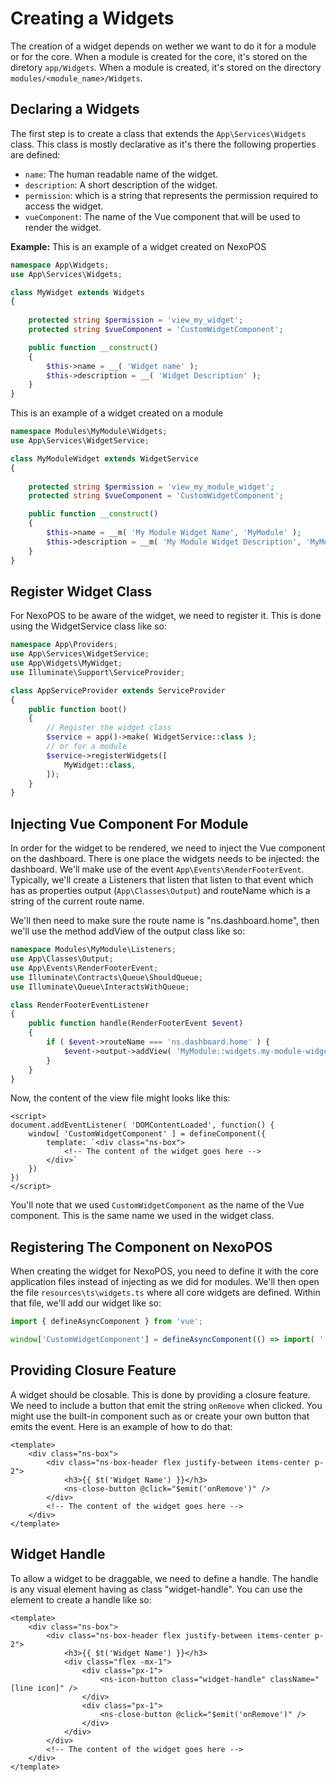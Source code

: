 # Creating a Widgets

The creation of a widget depends on wether we want to do it for a module or for the core. When a module is created for the core, it's stored on the diretory `app/Widgets`. 
When a module is created, it's stored on the directory `modules/<module_name>/Widgets`.

## Declaring a Widgets
The first step is to create a class that extends the `App\Services\Widgets` class. 
This class is mostly declarative as it's there the following properties are defined:

- `name`: The human readable name of the widget.
- `description`: A short description of the widget.
- `permission`: which is a string that represents the permission required to access the widget.
- `vueComponent`: The name of the Vue component that will be used to render the widget.

**Example:**
This is an example of a widget created on NexoPOS
```php
namespace App\Widgets;
use App\Services\Widgets;

class MyWidget extends Widgets
{
    
    protected string $permission = 'view_my_widget';
    protected string $vueComponent = 'CustomWidgetComponent';

    public function __construct()
    {
        $this->name = __( 'Widget name' );
        $this->description = __( 'Widget Description' );
    }
}
```

This is an example of a widget created on a module
```php
namespace Modules\MyModule\Widgets;
use App\Services\WidgetService;

class MyModuleWidget extends WidgetService
{
    
    protected string $permission = 'view_my_module_widget';
    protected string $vueComponent = 'CustomWidgetComponent';

    public function __construct()
    {
        $this->name = __m( 'My Module Widget Name', 'MyModule' );
        $this->description = __m( 'My Module Widget Description', 'MyModule' );
    }
}
```

## Register Widget Class
For NexoPOS to be aware of the widget, we need to register it. This is done using the WidgetService class like so:

```php
namespace App\Providers;
use App\Services\WidgetService;
use App\Widgets\MyWidget;
use Illuminate\Support\ServiceProvider;

class AppServiceProvider extends ServiceProvider
{
    public function boot()
    {
        // Register the widget class
        $service = app()->make( WidgetService::class );
        // or for a module
        $service->registerWidgets([
            MyWidget::class,
        ]);
    }
}
```

## Injecting Vue Component For Module
In order for the widget to be rendered, we need to inject the Vue component on the dashboard. There is one place
the widgets needs to be injected: the dashboard. We'll make use of the event `App\Events\RenderFooterEvent`. Typically, we'll create a Listeners that listen
that listen to that event which has as properties output (`App\Classes\Output`) and routeName which is a string of the current route name.

We'll then need to make sure the route name is "ns.dashboard.home", then we'll use the method addView of the output class like so:

```php
namespace Modules\MyModule\Listeners;
use App\Classes\Output;
use App\Events\RenderFooterEvent;
use Illuminate\Contracts\Queue\ShouldQueue;
use Illuminate\Queue\InteractsWithQueue;

class RenderFooterEventListener
{
    public function handle(RenderFooterEvent $event)
    {
        if ( $event->routeName === 'ns.dashboard.home' ) {
            $event->output->addView( 'MyModule::widgets.my-module-widget' ); // if loaded on a module
        }
    }
}
```

Now, the content of the view file might looks like this:

```blade
<script>
document.addEventListener( 'DOMContentLoaded', function() {
    window[ 'CustomWidgetComponent' ] = defineComponent({
        template: `<div class="ns-box">
            <!-- The content of the widget goes here -->
        </div>`
    })
})
</script>
```

You'll note that we used `CustomWidgetComponent` as the name of the Vue component. This is the same name we used in the widget class.

## Registering The Component on NexoPOS
When creating the widget for NexoPOS, you need to define it with the core application files instead of injecting as we did for modules.
We'll then open the file `resources\ts\widgets.ts` where all core widgets are defined. Within that file, we'll add our widget like so:

```typescript
import { defineAsyncComponent } from 'vue';

window['CustomWidgetComponent'] = defineAsyncComponent(() => import( './widgets/custom-widget-component.vue' ));
```

## Providing Closure Feature
A widget should be closable. This is done by providing a closure feature.
We need to include a button that emit the string `onRemove` when clicked. You might use the built-in component such as <ns-close-button></ns-close-button> or create your own button that emits the event.
Here is an example of how to do that:

```vue
<template>
    <div class="ns-box">
        <div class="ns-box-header flex justify-between items-center p-2">
            <h3>{{ $t('Widget Name') }}</h3>
            <ns-close-button @click="$emit('onRemove')" />
        </div>
        <!-- The content of the widget goes here -->
    </div>
</template>
```

## Widget Handle
To allow a widget to be draggable, we need to define a handle. The handle is any visual element having as class "widget-handle". You can use the element <ns-icon-button></ns-icon-button> to create a handle like so:

```vue
<template>
    <div class="ns-box">
        <div class="ns-box-header flex justify-between items-center p-2">
            <h3>{{ $t('Widget Name') }}</h3>
            <div class="flex -mx-1">
                <div class="px-1">
                    <ns-icon-button class="widget-handle" className="[line icon]" />
                </div>
                <div class="px-1">
                    <ns-close-button @click="$emit('onRemove')" />
                </div>
            </div>
        </div>
        <!-- The content of the widget goes here -->
    </div>
</template>
```